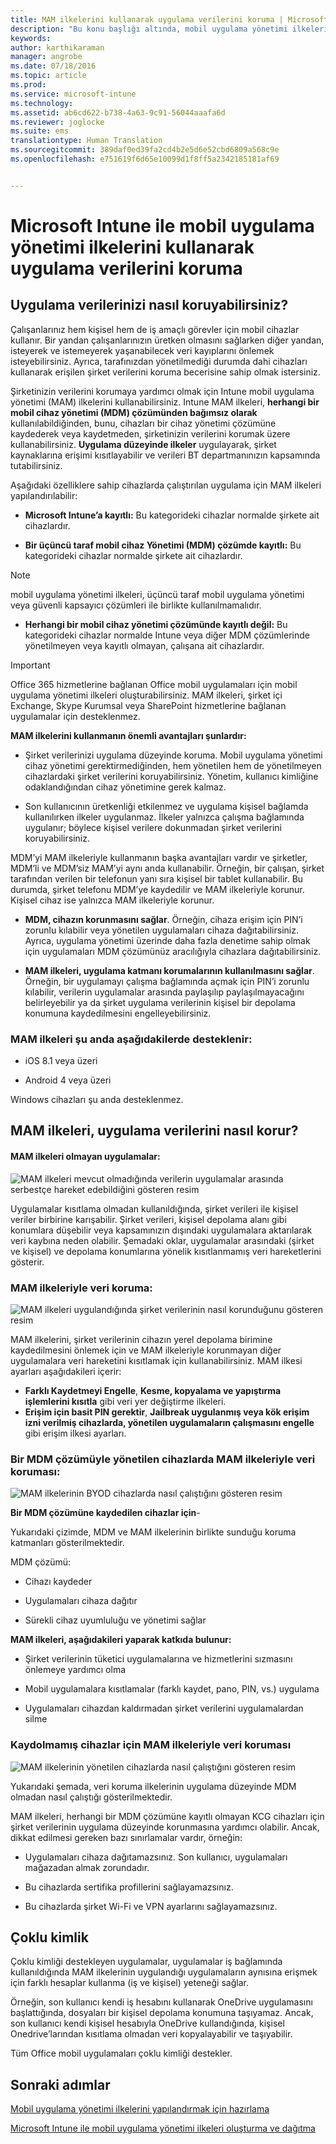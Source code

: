 ```yaml
---
title: MAM ilkelerini kullanarak uygulama verilerini koruma | Microsoft Intune
description: "Bu konu başlığı altında, mobil uygulama yönetimi ilkelerinin şirket verilerinizi korumaya, veri kaybını önlemeye ve kişisel bilgilerle iş bilgilerini birbirinden ayırmaya nasıl yardımcı olabileceği açıklanır."
keywords: 
author: karthikaraman
manager: angrobe
ms.date: 07/18/2016
ms.topic: article
ms.prod: 
ms.service: microsoft-intune
ms.technology: 
ms.assetid: ab6cd622-b738-4a63-9c91-56044aaafa6d
ms.reviewer: joglocke
ms.suite: ems
translationtype: Human Translation
ms.sourcegitcommit: 389daf0ed39fa2cd4b2e5d6e52cbd6809a568c9e
ms.openlocfilehash: e751619f6d65e10099d1f8ff5a2342185181af69


---
```


# Microsoft Intune ile mobil uygulama yönetimi ilkelerini kullanarak uygulama verilerini koruma

## Uygulama verilerinizi nasıl koruyabilirsiniz?
Çalışanlarınız hem kişisel hem de iş amaçlı görevler için mobil cihazlar kullanır.  Bir yandan çalışanlarınızın üretken olmasını sağlarken diğer yandan, isteyerek ve istemeyerek yaşanabilecek veri kayıplarını önlemek isteyebilirsiniz.  Ayrıca, tarafınızdan yönetilmediği durumda dahi cihazları kullanarak erişilen şirket verilerini koruma becerisine sahip olmak istersiniz.

Şirketinizin verilerini korumaya yardımcı olmak için Intune mobil uygulama yönetimi (MAM) ilkelerini kullanabilirsiniz. Intune MAM ilkeleri, **herhangi bir mobil cihaz yönetimi (MDM) çözümünden bağımsız olarak** kullanılabildiğinden, bunu, cihazları bir cihaz yönetimi çözümüne kaydederek veya kaydetmeden, şirketinizin verilerini korumak üzere kullanabilirsiniz. **Uygulama düzeyinde ilkeler** uygulayarak, şirket kaynaklarına erişimi kısıtlayabilir ve verileri BT departmanınızın kapsamında tutabilirsiniz.

Aşağıdaki özelliklere sahip cihazlarda çalıştırılan uygulama için MAM ilkeleri yapılandırılabilir:

- **Microsoft Intune’a kayıtlı:** Bu kategorideki cihazlar normalde şirkete ait cihazlardır.

-   **Bir üçüncü taraf mobil cihaz Yönetimi (MDM) çözümde kayıtlı:**   Bu kategorideki cihazlar normalde şirkete ait cihazlardır.

  > [!NOTE]
  > mobil uygulama yönetimi ilkeleri, üçüncü taraf mobil uygulama yönetimi veya güvenli kapsayıcı çözümleri ile birlikte kullanılmamalıdır.

-   **Herhangi bir mobil cihaz yönetimi çözümünde kayıtlı değil:** Bu kategorideki cihazlar normalde Intune veya diğer MDM çözümlerinde yönetilmeyen veya kayıtlı olmayan, çalışana ait cihazlardır.

> [!IMPORTANT]
> Office 365 hizmetlerine bağlanan Office mobil uygulamaları için mobil uygulama yönetimi ilkeleri oluşturabilirsiniz. MAM ilkeleri, şirket içi Exchange, Skype Kurumsal veya SharePoint hizmetlerine bağlanan uygulamalar için desteklenmez.

**MAM ilkelerini kullanmanın önemli avantajları şunlardır:**

-   Şirket verilerinizi uygulama düzeyinde koruma.  Mobil uygulama yönetimi cihaz yönetimi gerektirmediğinden, hem yönetilen hem de yönetilmeyen cihazlardaki şirket verilerini koruyabilirsiniz. Yönetim, kullanıcı kimliğine odaklandığından cihaz yönetimine gerek kalmaz.

-   Son kullanıcının üretkenliği etkilenmez ve uygulama kişisel bağlamda kullanılırken ilkeler uygulanmaz.  İlkeler yalnızca çalışma bağlamında uygulanır; böylece kişisel verilere dokunmadan şirket verilerini koruyabilirsiniz.

MDM’yi MAM ilkeleriyle kullanmanın başka avantajları vardır ve şirketler, MDM’li ve MDM’siz MAM’yi aynı anda kullanabilir. Örneğin, bir çalışan, şirket tarafından verilen bir telefonun yanı sıra kişisel bir tablet kullanabilir.  Bu durumda, şirket telefonu MDM’ye kaydedilir ve MAM ilkeleriyle korunur. Kişisel cihaz ise yalnızca MAM ilkeleriyle korunur.

- **MDM, cihazın korunmasını sağlar**.  Örneğin, cihaza erişim için PIN’i zorunlu kılabilir veya yönetilen uygulamaları cihaza dağıtabilirsiniz. Ayrıca, uygulama yönetimi üzerinde daha fazla denetime sahip olmak için uygulamaları MDM çözümünüz aracılığıyla cihazlara dağıtabilirsiniz.

- **MAM ilkeleri, uygulama katmanı korumalarının kullanılmasını sağlar**. Örneğin, bir uygulamayı çalışma bağlamında açmak için PIN’i zorunlu kılabilir, verilerin uygulamalar arasında paylaşılıp paylaşılmayacağını belirleyebilir ya da şirket uygulama verilerinin kişisel bir depolama konumuna kaydedilmesini engelleyebilirsiniz.


### MAM ilkeleri şu anda aşağıdakilerde desteklenir:
-   iOS 8.1 veya üzeri

-   Android 4 veya üzeri

Windows cihazları şu anda desteklenmez.
##  MAM ilkeleri, uygulama verilerini nasıl korur?

####  MAM ilkeleri olmayan uygulamalar:

![MAM ilkeleri mevcut olmadığında verilerin uygulamalar arasında serbestçe hareket edebildiğini gösteren resim](../media/Apps_without_MAM_policies.png)

Uygulamalar kısıtlama olmadan kullanıldığında, şirket verileri ile kişisel veriler birbirine karışabilir.  Şirket verileri, kişisel depolama alanı gibi konumlara düşebilir veya kapsamınızın dışındaki uygulamalara aktarılarak veri kaybına neden olabilir. Şemadaki oklar, uygulamalar arasındaki (şirket ve kişisel) ve depolama konumlarına yönelik kısıtlanmamış veri hareketlerini gösterir.

### MAM ilkeleriyle veri koruma:

![MAM ilkeleri uygulandığında şirket verilerinin nasıl korunduğunu gösteren resim ](../media/Apps_with_mobile_app_policies.png)

MAM ilkelerini, şirket verilerinin cihazın yerel depolama birimine kaydedilmesini önlemek için ve MAM ilkeleriyle korunmayan diğer uygulamalara veri hareketini kısıtlamak için kullanabilirsiniz. MAM ilkesi ayarları aşağıdakileri içerir:
- **Farklı Kaydetmeyi Engelle**, **Kesme, kopyalama ve yapıştırma işlemlerini kısıtla** gibi veri yer değiştirme ilkeleri.
- **Erişim için basit PIN gerektir**, **Jailbreak uygulanmış veya kök erişim izni verilmiş cihazlarda, yönetilen uygulamaların çalışmasını engelle** gibi erişim ilkesi ayarları.

### Bir MDM çözümüyle yönetilen cihazlarda MAM ilkeleriyle veri koruması:

![MAM ilkelerinin BYOD cihazlarda nasıl çalıştığını gösteren resim](../media/MAM_BYOD_November.png)

**Bir MDM çözümüne kaydedilen cihazlar için**-

Yukarıdaki çizimde, MDM ve MAM ilkelerinin birlikte sunduğu koruma katmanları gösterilmektedir.

MDM çözümü:

-   Cihazı kaydeder

-   Uygulamaları cihaza dağıtır

-   Sürekli cihaz uyumluluğu ve yönetimi sağlar

**MAM ilkeleri, aşağıdakileri yaparak katkıda bulunur:**

-   Şirket verilerinin tüketici uygulamalarına ve hizmetlerini sızmasını önlemeye yardımcı olma

-   Mobil uygulamalara kısıtlamalar (farklı kaydet, pano, PIN, vs.) uygulama

-   Uygulamaları cihazdan kaldırmadan şirket verilerini uygulamalardan silme


### Kaydolmamış cihazlar için MAM ilkeleriyle veri koruması

![MAM ilkelerinin yönetilen cihazlarda nasıl çalıştığını gösteren resim](../media/MAM_ManagedDevices_November.png)

Yukarıdaki şemada, veri koruma ilkelerinin uygulama düzeyinde MDM olmadan nasıl çalıştığı gösterilmektedir.

MAM ilkeleri, herhangi bir MDM çözümüne kayıtlı olmayan KCG cihazları için şirket verilerinin uygulama düzeyinde korunmasına yardımcı olabilir.
Ancak, dikkat edilmesi gereken bazı sınırlamalar vardır, örneğin:

-   Uygulamaları cihaza dağıtamazsınız.  Son kullanıcı, uygulamaları mağazadan almak zorundadır.

-   Bu cihazlarda sertifika profillerini sağlayamazsınız.

-   Bu cihazlarda şirket Wi-Fi ve VPN ayarlarını sağlayamazsınız.


## Çoklu kimlik

Çoklu kimliği destekleyen uygulamalar, uygulamalar iş bağlamında kullanıldığında MAM ilkelerinin uygulandığı uygulamaların aynısına erişmek için farklı hesaplar kullanma (iş ve kişisel) yeteneği sağlar.  

Örneğin, son kullanıcı kendi iş hesabını kullanarak OneDrive uygulamasını başlattığında, dosyaları bir kişisel depolama konumuna taşıyamaz. Ancak, son kullanıcı kendi kişisel hesabıyla OneDrive kullandığında, kişisel Onedrive’larından kısıtlama olmadan veri kopyalayabilir ve taşıyabilir.  

Tüm Office mobil uygulamaları çoklu kimliği destekler.

##  Sonraki adımlar
[Mobil uygulama yönetimi ilkelerini yapılandırmak için hazırlama](get-ready-to-configure-mobile-app-management-policies-with-microsoft-intune.md)

[Microsoft Intune ile mobil uygulama yönetimi ilkeleri oluşturma ve dağıtma](create-and-deploy-mobile-app-management-policies-with-microsoft-intune.md)



<!--HONumber=Oct16_HO3-->


